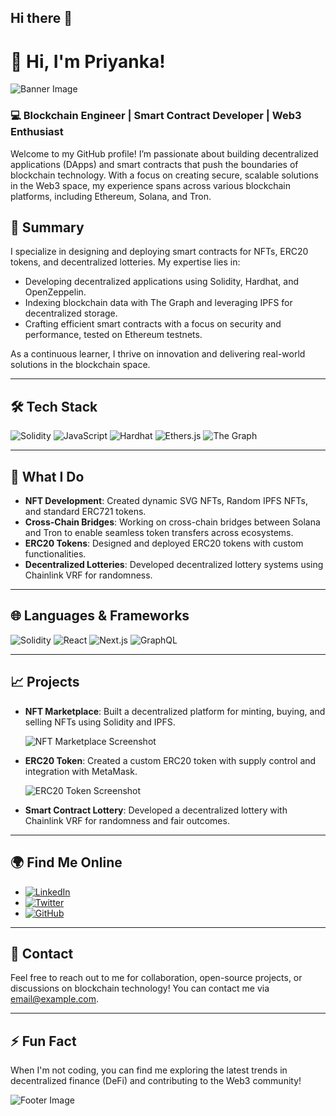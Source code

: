 ## Hi there 👋

# 👋 Hi, I'm Priyanka! 

![Banner Image](https://your-image-url.com/banner.png)

### 💻 **Blockchain Engineer | Smart Contract Developer | Web3 Enthusiast**

Welcome to my GitHub profile! I’m passionate about building decentralized applications (DApps) and smart contracts that push the boundaries of blockchain technology. With a focus on creating secure, scalable solutions in the Web3 space, my experience spans across various blockchain platforms, including Ethereum, Solana, and Tron.

## 🌟 **Summary**
I specialize in designing and deploying smart contracts for NFTs, ERC20 tokens, and decentralized lotteries. My expertise lies in:
- Developing decentralized applications using Solidity, Hardhat, and OpenZeppelin.
- Indexing blockchain data with The Graph and leveraging IPFS for decentralized storage.
- Crafting efficient smart contracts with a focus on security and performance, tested on Ethereum testnets.

As a continuous learner, I thrive on innovation and delivering real-world solutions in the blockchain space.

---

## 🛠️ **Tech Stack**
![Solidity](https://img.shields.io/badge/Solidity-%23363636.svg?style=for-the-badge&logo=solidity&logoColor=white)
![JavaScript](https://img.shields.io/badge/JavaScript-%23323330.svg?style=for-the-badge&logo=javascript&logoColor=%23F7DF1E)
![Hardhat](https://img.shields.io/badge/Hardhat-FFBD00?logo=hardhat&logoColor=black&style=for-the-badge)
![Ethers.js](https://img.shields.io/badge/Ethers.js-lightgrey?style=for-the-badge)
![The Graph](https://img.shields.io/badge/The%20Graph-%236B33FF.svg?style=for-the-badge&logo=the-graph&logoColor=white)

---

## 🚀 **What I Do**
- **NFT Development**: Created dynamic SVG NFTs, Random IPFS NFTs, and standard ERC721 tokens.
- **Cross-Chain Bridges**: Working on cross-chain bridges between Solana and Tron to enable seamless token transfers across ecosystems.
- **ERC20 Tokens**: Designed and deployed ERC20 tokens with custom functionalities.
- **Decentralized Lotteries**: Developed decentralized lottery systems using Chainlink VRF for randomness.

---

## 🌐 **Languages & Frameworks**
![Solidity](https://img.shields.io/badge/Solidity-%23363636.svg?style=for-the-badge&logo=solidity&logoColor=white)
![React](https://img.shields.io/badge/React-%2320232a.svg?style=for-the-badge&logo=react&logoColor=%2361DAFB)
![Next.js](https://img.shields.io/badge/Next.js-%23000000.svg?style=for-the-badge&logo=nextdotjs&logoColor=white)
![GraphQL](https://img.shields.io/badge/GraphQL-E10098?style=for-the-badge&logo=graphql&logoColor=white)

---

## 📈 **Projects**
- **NFT Marketplace**: Built a decentralized platform for minting, buying, and selling NFTs using Solidity and IPFS.
  
  ![NFT Marketplace Screenshot](https://your-image-url.com/nft-marketplace.png)

- **ERC20 Token**: Created a custom ERC20 token with supply control and integration with MetaMask.
  
  ![ERC20 Token Screenshot](https://your-image-url.com/erc20-token.png)

- **Smart Contract Lottery**: Developed a decentralized lottery with Chainlink VRF for randomness and fair outcomes.

---

## 🌍 **Find Me Online**
- [![LinkedIn](https://img.shields.io/badge/LinkedIn-%230077B5.svg?style=for-the-badge&logo=linkedin&logoColor=white)](https://linkedin.com/in/your-profile)
- [![Twitter](https://img.shields.io/badge/Twitter-%231DA1F2.svg?style=for-the-badge&logo=twitter&logoColor=white)](https://twitter.com/your-handle)
- [![GitHub](https://img.shields.io/badge/GitHub-%2312100E.svg?style=for-the-badge&logo=github&logoColor=white)](https://github.com/your-username)

---

## 📧 **Contact**
Feel free to reach out to me for collaboration, open-source projects, or discussions on blockchain technology! You can contact me via [email@example.com](mailto:email@example.com).

---

## ⚡ **Fun Fact**
When I'm not coding, you can find me exploring the latest trends in decentralized finance (DeFi) and contributing to the Web3 community!

![Footer Image](https://your-image-url.com/footer.png)

<!--
**Pihu26/Pihu26** is a ✨ _special_ ✨ repository because its `README.md` (this file) appears on your GitHub profile.

Here are some ideas to get you started:

- 🔭 I’m currently working on ...
- 🌱 I’m currently learning ...
- 👯 I’m looking to collaborate on ...
- 🤔 I’m looking for help with ...
- 💬 Ask me about ...
- 📫 How to reach me: ...
- 😄 Pronouns: ...
- ⚡ Fun fact: ...
-->
